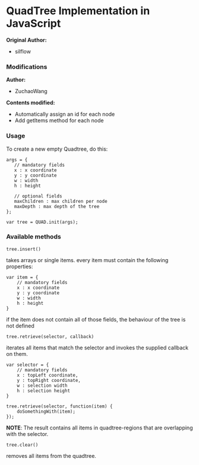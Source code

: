 QuadTree Implementation in JavaScript
========

**Original Author:** 

 * silflow

### Modifications ###

**Author:**

 * ZuchaoWang
 
**Contents modified:** 

 - Automatically assign an id for each node
 - Add getItems method for each node

### Usage ###
To create a new empty Quadtree, do this:

    args = {
       // mandatory fields
       x : x coordinate
       y : y coordinate
       w : width
       h : height
     
       // optional fields
       maxChildren : max children per node
       maxDepth : max depth of the tree
    };
    
    var tree = QUAD.init(args);

### Available methods ###
    tree.insert()

takes arrays or single items. every item must contain the following properties:

	var item = {
		// mandatory fields
		x : x coordinate
		y : y coordinate
		w : width
		h : height
	}
 if the item does not contain all of those fields, the behaviour of the tree is not defined
	
	tree.retrieve(selector, callback)

iterates all items that match the selector and invokes the supplied callback on them.

	var selector = {
		// mandatory fields
        x : topLeft coordinate,
        y : topRight coordinate,
        w : selection width
        h : selection height
    }

    tree.retrieve(selector, function(item) {
        doSomethingWith(item);
    });

**NOTE**: The result contains all items in quadtree-regions that are overlapping with the selector.

    tree.clear()
 removes all items from the quadtree.